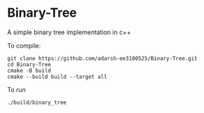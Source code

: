 # Binary-Tree
A simple binary tree implementation in c++


To compile:
```
git clone https://github.com/adarsh-ee3180525/Binary-Tree.git
cd Binary-Tree
cmake -B build
cmake --build build --target all
```
To run
```
./build/binary_tree
```

